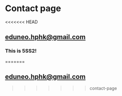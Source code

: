 # Contact page

<<<<<<< HEAD
## eduneo.hphk@gmail.com


### This is 5SS2!
=======
## eduneo.hphk@gmail.com
>>>>>>> contact-page
